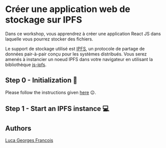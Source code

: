 # Créer une application web de stockage sur IPFS

Dans ce workshop, vous apprendrez à créer une application React JS dans laquelle vous pourrez stocker des fichiers.

Le support de stockage utilisé est [IPFS](https://ipfs.io/), un protocole de partage de données pair-à-pair conçu pour les systèmes distribués.
Vous serez amenés à instancier un noeud IPFS dans votre navigateur en utilisant la bibliothèque [js-ipfs](https://github.com/ipfs/js-ipfs).

## Step 0 - Initialization :rocket:

Please follow the instructions given [here](./README.md) :wink:.

## Step 1 - Start an IPFS instance :computer:



## Authors

[Luca Georges Francois](https://github.com/PtitLuca)
